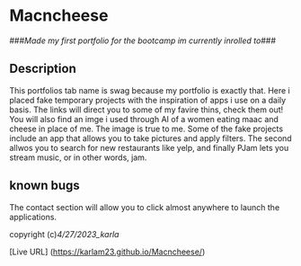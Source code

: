 # Macncheese

###_Made my first portfolio for the bootcamp im currently inrolled to_###


## Description
This portfolios tab name is swag because my portfolio is exactly that. Here i placed  fake temporary projects with the inspiration of apps i use on a daily basis. The links will direct you to some of my favire thins, check them out! You will also find an imge i used through AI of a women eating maac and cheese in place of me. The image is true to me.
Some of the fake projects include an app that allows you to take pictures and apply filters. The second allwos you to search for new restaurants like yelp, and finally PJam lets you stream music, or in other words, jam.

## known bugs
The contact section will allow you to click almost anywhere to launch the applications.

copyright (c)_4/27/2023_karla_

[Live URL] (https://karlam23.github.io/Macncheese/)

